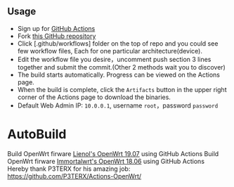 

## Usage

- Sign up for [GitHub Actions](https://docs.github.com/en/actions)
- Fork [this GitHub repository](https://github.com/sidpixel/myrouter)
- Click [.github/workflows] folder on the top of repo and you could see few workflow files, Each for one particular architecture(device).
- Edit the workflow file you desire，uncomment push section 3 lines together and submit the commit.(Other 2 methods wait you to discover)
- The build starts automatically. Progress can be viewed on the Actions page.
- When the build is complete, click the `Artifacts` button in the upper right corner of the Actions page to download the binaries.
- Default Web Admin IP: `10.0.0.1`, username `root`，password `password`




# AutoBuild

Build OpenWrt firware [Lienol's OpenWrt 19.07](https://github.com/Lienol/openwrt) using GitHub Actions
Build OpenWrt firware [Immortalwrt's OpenWrt 18.06](https://github.com/immortalwrt/immortalwrt) using GitHub Actions  
Hereby thank P3TERX for his amazing job: https://github.com/P3TERX/Actions-OpenWrt/


